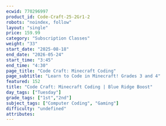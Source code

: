 ```yaml
---
ecwid: 770296997
product_id: Code-Craft-25-2Gr1-2
robots: "noindex, follow"
layout: "single"
price: 159.99
category: "Subscription Classes"
weight: "33"
start_date: "2025-08-18"
end_date: "2026-05-24"
start_time: "3:45"
end_time: "4:30"
page_title: "Code Craft: Minecraft Coding"
page_subtitle: "Learn to Code in Minecraft! Grades 3 and 4"
featured: 152
title: "Code Craft: Minecraft Coding | Blue Ridge Boost"
day_tags: ["Tuesday"]
grade_tags: ["1st","2nd"]
subject_tags: ["Computer Coding", "Gaming"]
difficulty: "undefined"
attributes:
---
```

